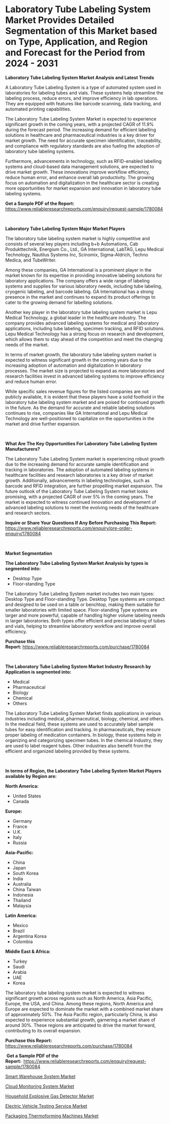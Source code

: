 <p><h1>Laboratory Tube Labeling System Market Provides Detailed Segmentation of this Market based on Type, Application, and Region and Forecast for the Period from 2024 - 2031</h1></p><p><strong>Laboratory Tube Labeling System Market Analysis and Latest Trends</strong></p>
<p><p>A Laboratory Tube Labeling System is a type of automated system used in laboratories for labeling tubes and vials. These systems help streamline the labeling process, reduce errors, and improve efficiency in lab operations. They are equipped with features like barcode scanning, data tracking, and automated printing capabilities.</p><p>The Laboratory Tube Labeling System Market is expected to experience significant growth in the coming years, with a projected CAGR of 11.9% during the forecast period. The increasing demand for efficient labelling solutions in healthcare and pharmaceutical industries is a key driver for market growth. The need for accurate specimen identification, traceability, and compliance with regulatory standards are also fueling the adoption of laboratory tube labeling systems.</p><p>Furthermore, advancements in technology, such as RFID-enabled labelling systems and cloud-based data management solutions, are expected to drive market growth. These innovations improve workflow efficiency, reduce human error, and enhance overall lab productivity. The growing focus on automation and digitalization in the healthcare sector is creating more opportunities for market expansion and innovation in laboratory tube labeling systems.</p></p>
<p><strong>Get a Sample PDF of the Report:&nbsp;</strong> <a href="https://www.reliableresearchreports.com/enquiry/request-sample/1780084">https://www.reliableresearchreports.com/enquiry/request-sample/1780084</a></p>
<p>&nbsp;</p>
<p><strong>Laboratory Tube Labeling System Major Market Players</strong></p>
<p><p>The laboratory tube labeling system market is highly competitive and consists of several key players including b+b Automations, Cab Produkttechnik, Energium Co., Ltd., GA International, LabTAG, Lepu Medical Technology, Nautilus Systems Inc, Scinomix, Sigma-Aldrich, Techno Medica, and TubeWriter. </p><p>Among these companies, GA International is a prominent player in the market known for its expertise in providing innovative labeling solutions for laboratory applications. The company offers a wide range of labeling systems and supplies for various laboratory needs, including tube labeling, cryogenic labeling, and barcode labeling. GA International has a strong presence in the market and continues to expand its product offerings to cater to the growing demand for labelling solutions.</p><p>Another key player in the laboratory tube labeling system market is Lepu Medical Technology, a global leader in the healthcare industry. The company provides advanced labeling systems for medical and laboratory applications, including tube labeling, specimen tracking, and RFID solutions. Lepu Medical Technology has a strong focus on research and development, which allows them to stay ahead of the competition and meet the changing needs of the market.</p><p>In terms of market growth, the laboratory tube labeling system market is expected to witness significant growth in the coming years due to the increasing adoption of automation and digitalization in laboratory processes. The market size is projected to expand as more laboratories and research facilities invest in advanced labeling systems to improve efficiency and reduce human error.</p><p>While specific sales revenue figures for the listed companies are not publicly available, it is evident that these players have a solid foothold in the laboratory tube labeling system market and are poised for continued growth in the future. As the demand for accurate and reliable labeling solutions continues to rise, companies like GA International and Lepu Medical Technology are well-positioned to capitalize on the opportunities in the market and drive further expansion.</p></p>
<p>&nbsp;</p>
<p><strong>What Are The Key Opportunities For Laboratory Tube Labeling System Manufacturers?</strong></p>
<p><p>The Laboratory Tube Labeling System market is experiencing robust growth due to the increasing demand for accurate sample identification and tracking in laboratories. The adoption of automated labeling systems in healthcare facilities and research laboratories is a key driver of market growth. Additionally, advancements in labeling technologies, such as barcode and RFID integration, are further propelling market expansion. The future outlook of the Laboratory Tube Labeling System market looks promising, with a projected CAGR of over 5% in the coming years. The market is expected to witness continued innovation and development of advanced labeling solutions to meet the evolving needs of the healthcare and research sectors.</p></p>
<p><strong>Inquire or Share Your Questions If Any Before Purchasing This Report:</strong> <a href="https://www.reliableresearchreports.com/enquiry/pre-order-enquiry/1780084">https://www.reliableresearchreports.com/enquiry/pre-order-enquiry/1780084</a></p>
<p>&nbsp;</p>
<p><strong>Market Segmentation</strong></p>
<p><strong>The Laboratory Tube Labeling System Market Analysis by types is segmented into:</strong></p>
<p><ul><li>Desktop Type</li><li>Floor-standing Type</li></ul></p>
<p><p>The Laboratory Tube Labeling System market includes two main types: Desktop Type and Floor-standing Type. Desktop Type systems are compact and designed to be used on a table or benchtop, making them suitable for smaller laboratories with limited space. Floor-standing Type systems are larger and more powerful, capable of handling higher volume labeling needs in larger laboratories. Both types offer efficient and precise labeling of tubes and vials, helping to streamline laboratory workflow and improve overall efficiency.</p></p>
<p><strong>Purchase this Report:&nbsp;</strong><a href="https://www.reliableresearchreports.com/purchase/1780084">https://www.reliableresearchreports.com/purchase/1780084</a></p>
<p>&nbsp;</p>
<p><strong>The Laboratory Tube Labeling System Market Industry Research by Application is segmented into:</strong></p>
<p><ul><li>Medical</li><li>Pharmaceutical</li><li>Biology</li><li>Chemical</li><li>Others</li></ul></p>
<p><p>The Laboratory Tube Labeling System Market finds applications in various industries including medical, pharmaceutical, biology, chemical, and others. In the medical field, these systems are used to accurately label sample tubes for easy identification and tracking. In pharmaceuticals, they ensure proper labeling of medication containers. In biology, these systems help in organizing and categorizing specimen tubes. In the chemical industry, they are used to label reagent tubes. Other industries also benefit from the efficient and organized labeling provided by these systems.</p></p>
<p>&nbsp;</p>
<p><strong>In terms of Region, the Laboratory Tube Labeling System Market Players available by Region are:</strong></p>
<p>
    <p> <strong> North America: </strong>
        <ul>
            <li>United States</li>
            <li>Canada</li>
        </ul>
        </p> 
    <p> <strong> Europe: </strong>
        <ul>
            <li>Germany</li>
            <li>France</li>
            <li>U.K.</li>
            <li>Italy</li>
            <li>Russia</li>
        </ul>
        </p> 
    <p> <strong> Asia-Pacific: </strong>
        <ul>
            <li>China</li>
            <li>Japan</li>
            <li>South Korea</li>
            <li>India</li>
            <li>Australia</li>
            <li>China Taiwan</li>
            <li>Indonesia</li>
            <li>Thailand</li>
            <li>Malaysia</li>
        </ul>
        </p> 
    <p> <strong> Latin America: </strong>
        <ul>
            <li>Mexico</li>
            <li>Brazil</li>
            <li>Argentina Korea</li>
            <li>Colombia</li>
        </ul>
        </p> 
    <p> <strong> Middle East & Africa: </strong>
        <ul>
            <li>Turkey</li>
            <li>Saudi</li>
            <li>Arabia</li>
            <li>UAE</li>
            <li>Korea</li>
        </ul>
    </p>
    </p>
<p><p>The laboratory tube labeling system market is expected to witness significant growth across regions such as North America, Asia Pacific, Europe, the USA, and China. Among these regions, North America and Europe are expected to dominate the market with a combined market share of approximately 50%. The Asia Pacific region, particularly China, is also expected to experience substantial growth, garnering a market share of around 30%. These regions are anticipated to drive the market forward, contributing to its overall expansion.</p></p>
<p><strong>Purchase this Report: </strong><a href="https://www.reliableresearchreports.com/purchase/1780084">https://www.reliableresearchreports.com/purchase/1780084</a></p>
<p>&nbsp;<strong>Get a Sample PDF of the Report:&nbsp;&nbsp;</strong><a href="https://www.reliableresearchreports.com/enquiry/request-sample/1780084">https://www.reliableresearchreports.com/enquiry/request-sample/1780084</a></p>
<p><strong></strong></p>
<p><p><a href="https://medium.com/@dougfahey534/smart-warehouse-system-market-size-cagr-trends-2024-2030-227e05b98a4e">Smart Warehouse System Market</a></p><p><a href="https://medium.com/@dougfahey534/cloud-monitoring-system-market-insight-market-trends-growth-forecasted-from-2024-to-2031-993503367c4f">Cloud Monitoring System Market</a></p><p><a href="https://github.com/pizolina/Market-Research-Report-List-3/blob/main/household-explosive-gas-detector-market.md">Household Explosive Gas Detector Market</a></p><p><a href="https://github.com/tamvrosiya/Market-Research-Report-List-2/blob/main/electric-vehicle-testing-service-market.md">Electric Vehicle Testing Service Market</a></p><p><a href="https://issuu.com/reportprime-2/docs/packaging-thermoforming-machines-market-size-2030.">Packaging Thermoforming Machines Market</a></p></p>